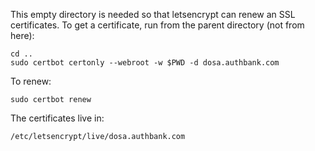 This empty directory is needed so that letsencrypt
can renew an SSL certificates. To get a certificate,
run from the parent directory (not from here):

    cd ..
    sudo certbot certonly --webroot -w $PWD -d dosa.authbank.com

To renew:

    sudo certbot renew

The certificates live in:

    /etc/letsencrypt/live/dosa.authbank.com
